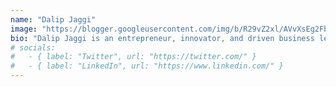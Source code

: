 ```yaml
---
name: "Dalip Jaggi"
image: "https://blogger.googleusercontent.com/img/b/R29vZ2xl/AVvXsEg2Fbq-8fFdadOUhWjLzr6rmcJMUPXxwY09q7biiXjLuaEFGjFQNLb1kBKtDCy9e7qrMXZb36KIHatdoTfJAZIegdd4e1aX31ev1mGjpXxiKbf8canXK_tpGAEp6XHgfdDnncifOe-V9fxNg2jYFBDappYHF1QHQZ7VwvPOdtyh5kOVGWTzW6DgJ6yNh6oT/s1600-rw/Dalip-Jaggi.webp"
bio: "Dalip Jaggi is an entrepreneur, innovator, and driven business leader who co-founded Revive Real Estate, a forward-thinking PropTech company dedicated to making house flipping more accessible to everyone. Since launching in 2020, Revive has emerged as a leading platform empowering homeowners nationwide to unlock the full potential of their property’s value."
# socials:
#   - { label: "Twitter", url: "https://twitter.com/" }
#   - { label: "LinkedIn", url: "https://www.linkedin.com/" }
---
```

